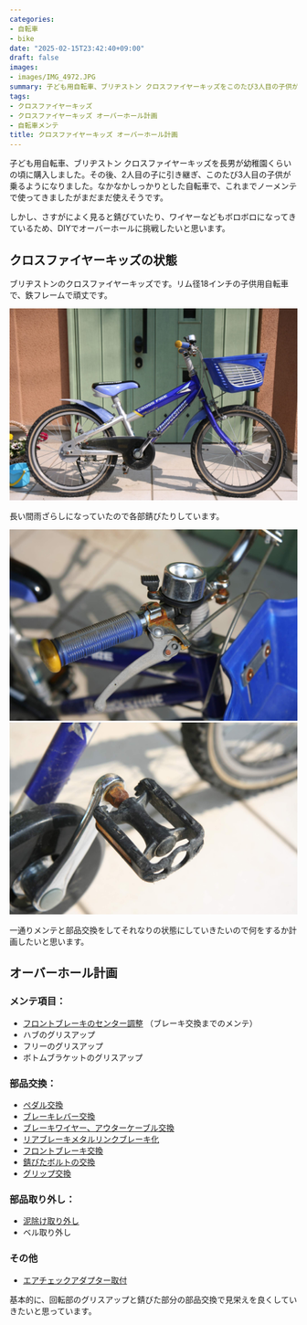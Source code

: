 ```yaml
---
categories:
- 自転車
- bike
date: "2025-02-15T23:42:40+09:00"
draft: false
images: 
- images/IMG_4972.JPG
summary: 子ども用自転車、ブリヂストン クロスファイヤーキッズをこのたび3人目の子供が乗るようになりました。ところどころ錆びていたり、ワイヤーなどもボロボロになってきているため、DIYでオーバーホールに挑戦します。
tags: 
- クロスファイヤーキッズ
- クロスファイヤーキッズ オーバーホール計画
- 自転車メンテ
title: クロスファイヤーキッズ オーバーホール計画
---
```


子ども用自転車、ブリヂストン クロスファイヤーキッズを長男が幼稚園くらいの頃に購入しました。その後、2人目の子に引き継ぎ、このたび3人目の子供が乗るようになりました。なかなかしっかりとした自転車で、これまでノーメンテで使ってきましたがまだまだ使えそうです。

しかし、さすがによく見ると錆びていたり、ワイヤーなどもボロボロになってきているため、DIYでオーバーホールに挑戦したいと思います。

## クロスファイヤーキッズの状態

ブリヂストンのクロスファイヤーキッズです。リム径18インチの子供用自転車で、鉄フレームで頑丈です。

![ブリヂストン クロスファイヤーキッズ](./images/IMG_4972.JPG)

長い間雨ざらしになっていたので各部錆びたりしています。

![錆びたブレーキレバー](./images/IMG_4973.JPG)
![錆びたペダルの軸](./images/IMG_4976.JPG)

一通りメンテと部品交換をしてそれなりの状態にしていきたいので何をするか計画したいと思います。

## オーバーホール計画

### メンテ項目：

-   [フロントブレーキのセンター調整](https://www.bchari.com/2020/04/parktool-obw-3.html)
    （ブレーキ交換までのメンテ）
-   ハブのグリスアップ
-   フリーのグリスアップ
-   ボトムブラケットのグリスアップ

### 部品交換：

-   [ペダル交換](https://www.bchari.com/2020/04/mks-mt-ft.html)
-   [ブレーキレバー交換](https://www.bchari.com/2020/04/tektro-jl530c-rs.html)
-   [ブレーキワイヤー、アウターケーブル交換](https://www.bchari.com/2020/08/blog-post_7.html)
-   [リアブレーキメタルリンクブレーキ化](https://www.bchari.com/2020/04/blog-post_19.html)
-   [フロントブレーキ交換](http://www.bchari.com/2020/04/tektro-810a.html)
-   [錆びたボルトの交換](https://www.bchari.com/2020/04/blog-post_15.html)
-   [グリップ交換](https://www.bchari.com/2020/04/tektro-jl530c-rs.html)

### 部品取り外し：

-   [泥除け取り外し](https://www.bchari.com/2020/04/blog-post_26.html)
-   ベル取り外し

### その他

-   [エアチェックアダプター取付](https://www.bchari.com/2020/04/aca-2-g.html)

基本的に、回転部のグリスアップと錆びた部分の部品交換で見栄えを良くしていきたいと思っています。
